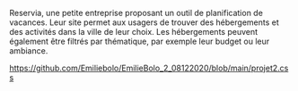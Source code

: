 Reservia, une petite entreprise proposant un outil de planification de vacances. Leur site permet aux usagers de trouver des hébergements et des activités dans la ville de leur choix. Les hébergements peuvent également être filtrés par thématique, par exemple leur budget ou leur ambiance.

https://github.com/Emiliebolo/EmilieBolo_2_08122020/blob/main/projet2.css
